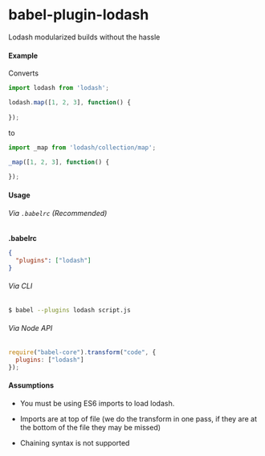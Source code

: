 babel-plugin-lodash
==============

Lodash modularized builds without the hassle

#### Example

Converts

```js
import lodash from 'lodash';

lodash.map([1, 2, 3], function() {
	
});
```

to 

```js
import _map from 'lodash/collection/map';

_map([1, 2, 3], function() {
	
});
```

#### Usage

###### Via `.babelrc` (Recommended)

**.babelrc**

```json
{
  "plugins": ["lodash"]
}
```

###### Via CLI

```sh
$ babel --plugins lodash script.js
```

###### Via Node API

```javascript
require("babel-core").transform("code", {
  plugins: ["lodash"]
});
```


#### Assumptions

- You must be using ES6 imports to load lodash.

- Imports are at top of file (we do the transform in one pass, if they are at the bottom of the file they may be missed)

- Chaining syntax is not supported